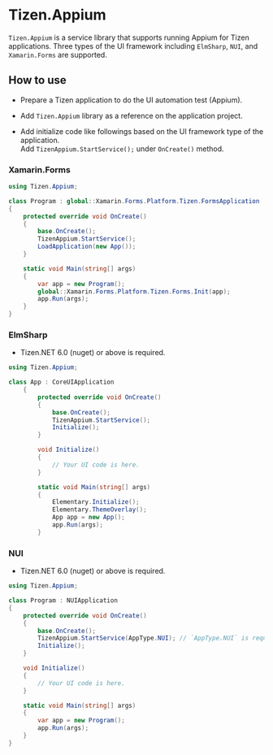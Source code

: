 # Tizen.Appium
`Tizen.Appium` is a service library that supports running Appium for Tizen applications.
Three types of the UI framework including `ElmSharp`, `NUI`, and `Xamarin.Forms` are supported.

## How to use
- Prepare a Tizen application to do the UI automation test (Appium).

- Add `Tizen.Appium` library as a reference on the application project.

- Add initialize code like followings based on the UI framework type of the application.</br>Add `TizenAppium.StartService();` under `OnCreate()` method.

### Xamarin.Forms
```c#
using Tizen.Appium;

class Program : global::Xamarin.Forms.Platform.Tizen.FormsApplication
{
    protected override void OnCreate()
    {
        base.OnCreate();
        TizenAppium.StartService();
        LoadApplication(new App());
    }

    static void Main(string[] args)
    {
        var app = new Program();
        global::Xamarin.Forms.Platform.Tizen.Forms.Init(app);
        app.Run(args);
    }
}
```

### ElmSharp
 - Tizen.NET 6.0 (nuget) or above is required.
```c#
using Tizen.Appium;

class App : CoreUIApplication
    {
        protected override void OnCreate()
        {
            base.OnCreate();
            TizenAppium.StartService();
            Initialize();
        }

        void Initialize()
        {
			// Your UI code is here.
        }

        static void Main(string[] args)
        {
            Elementary.Initialize();
            Elementary.ThemeOverlay();
            App app = new App();
            app.Run(args);
        }
```
### NUI
 - Tizen.NET 6.0 (nuget) or above is required.
```c#
using Tizen.Appium;

class Program : NUIApplication
{
    protected override void OnCreate()
    {
        base.OnCreate();
        TizenAppium.StartService(AppType.NUI); // `AppType.NUI` is required.
        Initialize();
    }

    void Initialize()
    {
		// Your UI code is here.
    }

    static void Main(string[] args)
    {
        var app = new Program();
        app.Run(args);
    }
}
```
